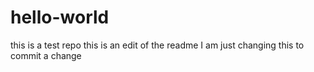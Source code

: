 # hello-world
this is a test repo
this is an edit of the readme
I am just changing this to commit a change
